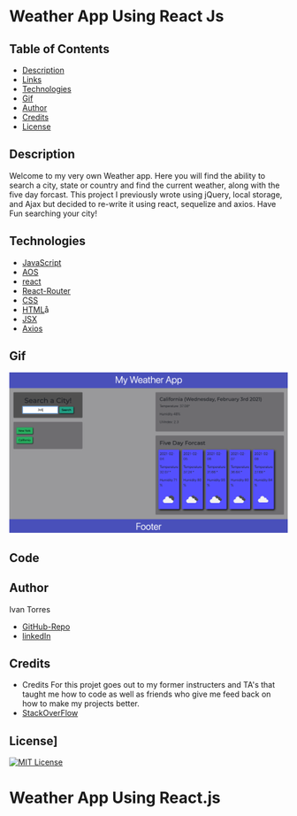 # Weather App Using React Js

## Table of Contents
* [Description](#Description)
* [Links](#Links)
* [Technologies](#Technologies)
* [Gif](#Gif)
* [Author](#Author)
* [Credits](#Credits)
* [License](#License)

## Description 
Welcome to my very own Weather app. Here you will find the ability to search a city, state or country and find the current weather, along with the five day forcast. This project I previously wrote using jQuery, local storage, and Ajax but decided to re-write it using react, sequelize and axios. Have Fun searching your city!


## Technologies
* [JavaScript](https://www.w3schools.com/js/)
* [AOS](https://michalsnik.github.io/aos/)
* [react](https://reactjs.org/)
* [React-Router](https://reactrouter.com/)
* [CSS](https://www.w3schools.com/css/)
* [HTML](https://www.w3schools.com/html/)å
* [JSX](https://reactjs.org/docs/introducing-jsx.html)
* [Axios](https://www.npmjs.com/package/axios)



## Gif
![Gif](./assets/ReactWeather2.gif)

## Code




## Author
Ivan Torres
* [GitHub-Repo](https://github.com/IvanTorresMia)
* [linkedIn](www.linkedin.com/in/ivan-torres-0828931b2)

## Credits
* Credits For this projet goes out to my former instructers and TA's that taught me how to code as well as friends who give me feed back on how to make my projects better.
* [StackOverFlow](https://stackoverflow.com/)




## License]
[![MIT License](https://img.shields.io/badge/License-MIT-blue.svg)](https://www.mit.edu/~amini/LICENSE.md)
# Weather App Using React.js
